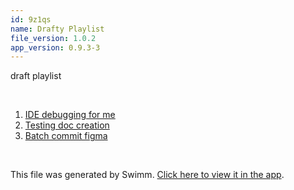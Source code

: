 ```yaml
---
id: 9z1qs
name: Drafty Playlist
file_version: 1.0.2
app_version: 0.9.3-3
---
```


<!-- Intro - Do not remove this comment -->
draft playlist

<br/>

<!-- Steps - Do not remove this comment -->
1. [IDE debugging for me](ide-debugging-for-me.4gbm3.sw.md)
2. [Testing doc creation](testing-doc-creation.LTxBk.sw.md)
3. [Batch commit figma](https://www.figma.com/file/prhW0buKymkMyOM6pxI9Fu/%5B0.9.1~-1.0.0%5D-Editor?node-id=746%3A108095)


<br/>

This file was generated by Swimm. [Click here to view it in the app](https://swimm-web-app.web.app/repos/Z2l0aHViJTNBJTNBc3Rva2Utd2VhdGhlciUzQSUzQUFkZGllQ29oZW4=/docs/9z1qs).